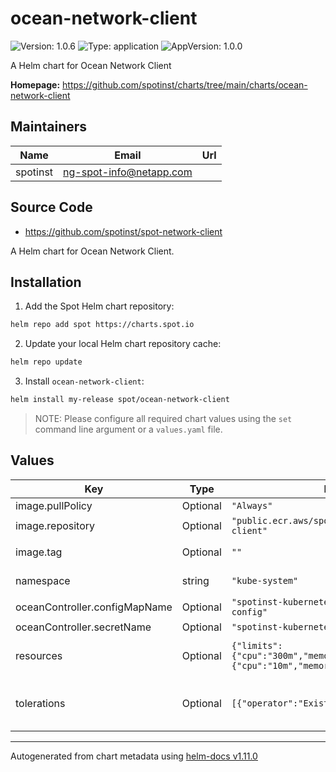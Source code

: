 # ocean-network-client

![Version: 1.0.6](https://img.shields.io/badge/Version-1.0.6-informational?style=flat-square) ![Type: application](https://img.shields.io/badge/Type-application-informational?style=flat-square) ![AppVersion: 1.0.0](https://img.shields.io/badge/AppVersion-1.0.0-informational?style=flat-square)

A Helm chart for Ocean Network Client

**Homepage:** <https://github.com/spotinst/charts/tree/main/charts/ocean-network-client>

## Maintainers

| Name | Email | Url |
| ---- | ------ | --- |
| spotinst | <ng-spot-info@netapp.com> |  |

## Source Code

* <https://github.com/spotinst/spot-network-client>

A Helm chart for Ocean Network Client.

## Installation

1. Add the Spot Helm chart repository:

```sh
helm repo add spot https://charts.spot.io
```

2. Update your local Helm chart repository cache:

```sh
helm repo update
```

3. Install `ocean-network-client`:

```sh
helm install my-release spot/ocean-network-client
```

> NOTE: Please configure all required chart values using the `set` command line argument or a `values.yaml` file.

## Values

| Key | Type | Default | Description |
|-----|------|---------|-------------|
| image.pullPolicy | Optional | `"Always"` | (Optional) Image pull policy. |
| image.repository | Optional | `"public.ecr.aws/spotinst/spot-network-client"` | (Optional) Image repository. |
| image.tag | Optional | `""` | (Optional) Image tag. Defaults to `.Chart.AppVersion`. |
| namespace | string | `"kube-system"` | (Optional) Namespace where components should be installed. |
| oceanController.configMapName | Optional | `"spotinst-kubernetes-cluster-controller-config"` | (Optional) ConfigMap name. |
| oceanController.secretName | Optional | `"spotinst-kubernetes-cluster-controller"` | (Optional) Secret name. |
| resources | Optional | `{"limits":{"cpu":"300m","memory":"500Mi"},"requests":{"cpu":"10m","memory":"100Mi"}}` | (Optional) Resource requests and limits. Ref: http://kubernetes.io/docs/user-guide/compute-resources/ |
| tolerations | Optional | `[{"operator":"Exists"}]` | (Optional) Tolerations - Enable pods to run an all nodes in cluster Ref: https://kubernetes.io/docs/concepts/scheduling-eviction/taint-and-toleration/ |

----------------------------------------------
Autogenerated from chart metadata using [helm-docs v1.11.0](https://github.com/norwoodj/helm-docs/releases/v1.11.0)
